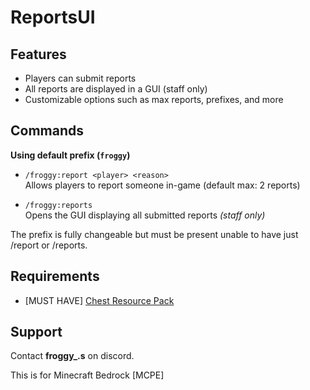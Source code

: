 # ReportsUI

## Features

- Players can submit reports
- All reports are displayed in a GUI (staff only)
- Customizable options such as max reports, prefixes, and more

## Commands

**Using default prefix (`froggy`)**

- `/froggy:report <player> <reason>`  
   Allows players to report someone in-game (default max: 2 reports)

- `/froggy:reports`  
   Opens the GUI displaying all submitted reports _(staff only)_

The prefix is fully changeable but must be present unable to have just /report or /reports.

## Requirements

- [MUST HAVE] [Chest Resource Pack](https://github.com/Herobrine643928/Chest-UI/tree/main/RP)

## Support

Contact **froggy\_.s** on discord.

This is for Minecraft Bedrock [MCPE]

